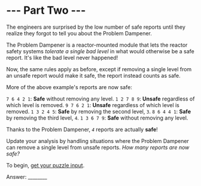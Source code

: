 # --- Part Two ---

The engineers are surprised by the low number of safe reports until they realize they forgot to tell you about the Problem Dampener.

The Problem Dampener is a reactor-mounted module that lets the reactor safety systems *tolerate a single bad level* in what would otherwise be a safe report. It's like the bad level never happened!

Now, the same rules apply as before, except if removing a single level from an unsafe report would make it safe, the report instead counts as safe.

More of the above example's reports are now safe:

`7 6 4 2 1`: **Safe** without removing any level.
`1 2 7 8 9`: **Unsafe** regardless of which level is removed.
`9 7 6 2 1`: **Unsafe** regardless of which level is removed.
`1 3 2 4 5`: **Safe** by removing the second level, `3`.
`8 6 4 4 1`: **Safe** by removing the third level, `4`.
`1 3 6 7 9`: **Safe** without removing any level.

Thanks to the Problem Dampener, *`4`* reports are actually **safe**!

Update your analysis by handling situations where the Problem Dampener can remove a single level from unsafe reports. *How many reports are now safe?*


To begin, [get your puzzle input](./challenge_`2`.txt).

Answer: ________